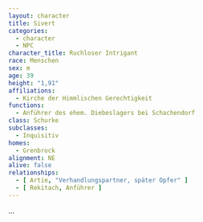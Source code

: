 ```yaml
---
layout: character
title: Sivert
categories:
  - character
  - NPC
character_title: Ruchloser Intrigant
race: Menschen
sex: m
age: 39
height: "1,91"
affiliations:
  - Kirche der Himmlischen Gerechtigkeit
functions:
  - Anführer des ehem. Diebeslagers bei Schachendorf
class: Schurke
subclasses:
  - Inquisitiv
homes:
  - Grenbrock
alignment: NE
alive: false
relationships:
  - [ Artie, "Verhandlungspartner, später Opfer" ]
  - [ Rekitach, Anführer ]
---
```


...